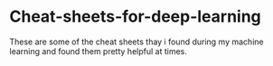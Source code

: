# Cheat-sheets-for-deep-learning
These are some of the cheat sheets thay i found during my machine learning and found them pretty helpful at times.
